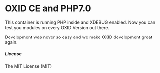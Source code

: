 OXID CE and PHP7.0
===================

This container is running PHP inside and XDEBUG enabled. Now you can test you modules
on every OXID Version out there.

Development was never so easy and we make OXID development great again.


##### License #####
The MIT License (MIT)